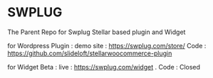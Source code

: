 # SWPLUG
The Parent Repo for Swplug Stellar based plugin and Widget

for Wordpress Plugin : demo site : https://swplug.com/store/  Code : https://github.com/slideloft/stellarwoocommerce-plugin

for Widget Beta : live : https://swplug.com/widget . Code : Closed
